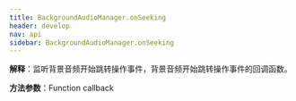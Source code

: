 ```yaml
---
title: BackgroundAudioManager.onSeeking
header: develop
nav: api
sidebar: BackgroundAudioManager.onSeeking
---
```



 
**解释**：监听背景音频开始跳转操作事件，背景音频开始跳转操作事件的回调函数。

**方法参数**：Function callback
